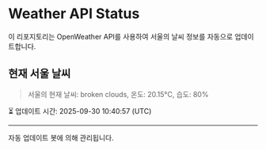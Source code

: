 
# Weather API Status

이 리포지토리는 OpenWeather API를 사용하여 서울의 날씨 정보를 자동으로 업데이트합니다.

## 현재 서울 날씨
> 서울의 현재 날씨: broken clouds, 온도: 20.15°C, 습도: 80%

⏳ 업데이트 시간: 2025-09-30 10:40:57 (UTC)

---
자동 업데이트 봇에 의해 관리됩니다.
